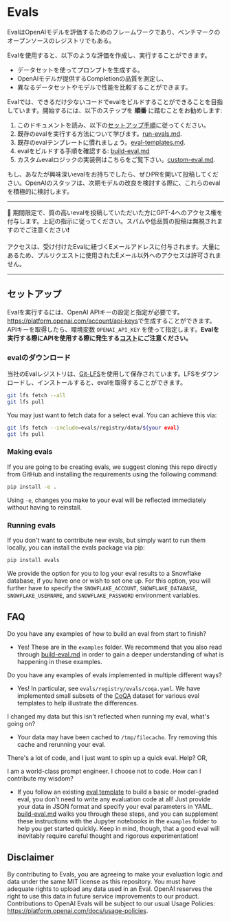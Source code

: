 # Evals

EvalはOpenAIモデルを評価するためのフレームワークであり、ベンチマークのオープンソースのレジストリでもある。

Evalを使用すると、以下のような評価を作成し、実行することができます。
- データセットを使ってプロンプトを生成する。
- OpenAIモデルが提供するCompletionの品質を測定し、
- 異なるデータセットやモデルで性能を比較することができます。

Evalでは、できるだけ少ないコードでevalをビルドすることができることを目指しています。開始するには、以下のステップを **順番** に踏むことをお勧めします:
1. このドキュメントを読み、以下の[セットアップ手順](README.md#Setup)に従ってください。
2. 既存のevalを実行する方法について学びます。[run-evals.md](docs/run-evals.md).
3. 既存のevalテンプレートに慣れましょう。[eval-templates.md](docs/eval-templates.md).
4. evalをビルドする手順を確認する: [build-eval.md](docs/build-eval.md)
5. カスタムevalロジックの実装例はこちらをご覧下さい。[custom-eval.md](docs/custom-eval.md).

もし、あなたが興味深いevalをお持ちでしたら、ぜひPRを開いて投稿してください。OpenAIのスタッフは、次期モデルの改良を検討する際に、これらのevalを積極的に検討します。

____________________
🚨 期間限定で、質の高いevalを投稿していただいた方にGPT-4へのアクセス権を付与します。上記の指示に従ってください。スパムや低品質の投稿は無視されますのでご注意ください❗️

アクセスは、受け付けたEvalに紐づくEメールアドレスに付与されます。大量にあるため、プルリクエストに使用されたEメール以外へのアクセスは許可されません。
____________________

## セットアップ

Evalを実行するには、OpenAI APIキーの設定と指定が必要です。<https://platform.openai.com/account/api-keys>で生成することができます。APIキーを取得したら、環境変数 `OPENAI_API_KEY` を使って指定します。**Evalを実行する際にAPIを使用する際に発生する[コスト](https://openai.com/pricing)にご注意ください。**

### evalのダウンロード

当社のEvalレジストリは、[Git-LFS](https://git-lfs.com/)を使用して保存されています。LFSをダウンロードし、インストールすると、evalを取得することができます。
```sh
git lfs fetch --all
git lfs pull
```

You may just want to fetch data for a select eval. You can achieve this via:
```sh
git lfs fetch --include=evals/registry/data/${your eval}
git lfs pull
```

### Making evals

If you are going to be creating evals, we suggest cloning this repo directly from GitHub and installing the requirements using the following command:

```sh
pip install -e .
```

Using `-e`, changes you make to your eval will be reflected immediately without having to reinstall.

### Running evals

If you don't want to contribute new evals, but simply want to run them locally, you can install the evals package via pip:

```sh
pip install evals
```

We provide the option for you to log your eval results to a Snowflake database, if you have one or wish to set one up. For this option, you will further have to specify the `SNOWFLAKE_ACCOUNT`, `SNOWFLAKE_DATABASE`, `SNOWFLAKE_USERNAME`, and `SNOWFLAKE_PASSWORD` environment variables.

## FAQ

Do you have any examples of how to build an eval from start to finish?

- Yes! These are in the `examples` folder. We recommend that you also read through [build-eval.md](docs/build-eval.md) in order to gain a deeper understanding of what is happening in these examples.

Do you have any examples of evals implemented in multiple different ways?

- Yes! In particular, see `evals/registry/evals/coqa.yaml`. We have implemented small subsets of the [CoQA](https://stanfordnlp.github.io/coqa/) dataset for various eval templates to help illustrate the differences.

I changed my data but this isn't reflected when running my eval, what's going on?

- Your data may have been cached to `/tmp/filecache`. Try removing this cache and rerunning your eval.

There's a lot of code, and I just want to spin up a quick eval. Help? OR,

I am a world-class prompt engineer. I choose not to code. How can I contribute my wisdom?

- If you follow an existing [eval template](docs/eval-templates.md) to build a basic or model-graded eval, you don't need to write any evaluation code at all! Just provide your data in JSON format and specify your eval parameters in YAML. [build-eval.md](docs/build-eval.md) walks you through these steps, and you can supplement these instructions with the Jupyter notebooks in the `examples` folder to help you get started quickly. Keep in mind, though, that a good eval will inevitably require careful thought and rigorous experimentation!

## Disclaimer

By contributing to Evals, you are agreeing to make your evaluation logic and data under the same MIT license as this repository. You must have adequate rights to upload any data used in an Eval. OpenAI reserves the right to use this data in future service improvements to our product. Contributions to OpenAI Evals will be subject to our usual Usage Policies: https://platform.openai.com/docs/usage-policies.
